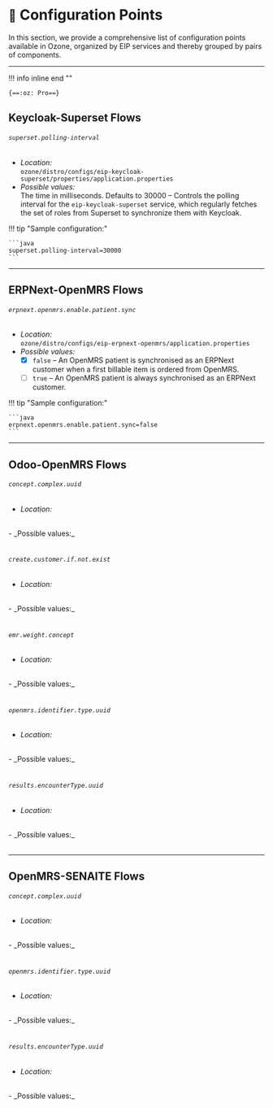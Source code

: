 # <small>:construction:</small> Configuration Points

In this section, we provide a comprehensive list of configuration points available in Ozone, organized by EIP services and thereby grouped by pairs of components.

---

!!! info inline end ""

    {==:oz: Pro==}

## Keycloak-Superset Flows

###### `superset.polling-interval`

- _Location:_<br/>
`ozone/distro/configs/eip-keycloak-superset/properties/application.properties`
- _Possible values:_<br/>
The time in milliseconds. Defaults to 30000 – Controls the polling interval for the `eip-keycloak-superset` service, which regularly fetches the set of roles from Superset to synchronize them with Keycloak.

!!! tip "Sample configuration:"
    
    ```java
    superset.polling-interval=30000
    ```

---

## ERPNext-OpenMRS Flows

###### `erpnext.openmrs.enable.patient.sync`

- _Location:_<br/>
`ozone/distro/configs/eip-erpnext-openmrs/application.properties`
- _Possible values:_
    * [x] `false` – An OpenMRS patient is synchronised as an ERPNext customer when a first billable item is ordered from OpenMRS.
    * [ ] `true` – An OpenMRS patient is always synchronised as an ERPNext customer.

!!! tip "Sample configuration:"
    
    ```java
    erpnext.openmrs.enable.patient.sync=false
    ```

---

## Odoo-OpenMRS Flows

###### `concept.complex.uuid`

- _Location:_<br/>
<br/>
- _Possible values:_<br/>
<br/>

###### `create.customer.if.not.exist`

- _Location:_<br/>
<br/>
- _Possible values:_<br/>
<br/>

###### `emr.weight.concept`

- _Location:_<br/>
<br/>
- _Possible values:_<br/>
<br/>

###### `openmrs.identifier.type.uuid`

- _Location:_<br/>
<br/>
- _Possible values:_<br/>
<br/>

###### `results.encounterType.uuid`

- _Location:_<br/>
<br/>
- _Possible values:_<br/>
<br/>

---

## OpenMRS-SENAITE Flows

###### `concept.complex.uuid`

- _Location:_<br/>
<br/>
- _Possible values:_<br/>
<br/>

###### `openmrs.identifier.type.uuid`

- _Location:_<br/>
<br/>
- _Possible values:_<br/>
<br/>

###### `results.encounterType.uuid`

- _Location:_<br/>
<br/>
- _Possible values:_<br/>
<br/>